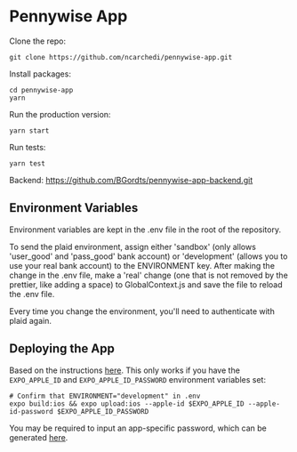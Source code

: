 # Pennywise App

Clone the repo:

```
git clone https://github.com/ncarchedi/pennywise-app.git
```

Install packages:

```
cd pennywise-app
yarn
```

Run the production version:

```
yarn start
```

Run tests:

```
yarn test
```

Backend: https://github.com/BGordts/pennywise-app-backend.git

## Environment Variables

Environment variables are kept in the .env file in the root of the repository.

To send the plaid environment, assign either 'sandbox' (only allows 'user_good' and 'pass_good' bank account) or 'development' (allows you to use your real bank account) to the ENVIRONMENT key. After making the change in the .env file, make a 'real' change (one that is not removed by the prettier, like adding a space) to GlobalContext.js and save the file to reload the .env file.

Every time you change the environment, you'll need to authenticate with plaid again.

## Deploying the App

Based on the instructions [here](https://docs.expo.io/versions/latest/distribution/uploading-apps/). This only works if you have the `EXPO_APPLE_ID` and `EXPO_APPLE_ID_PASSWORD` environment variables set:

```
# Confirm that ENVIRONMENT="development" in .env
expo build:ios && expo upload:ios --apple-id $EXPO_APPLE_ID --apple-id-password $EXPO_APPLE_ID_PASSWORD
```

You may be required to input an app-specific password, which can be generated [here](https://appleid.apple.com/).
